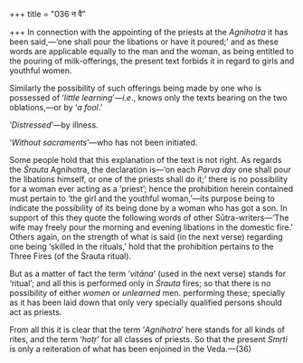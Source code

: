 +++
title = "036 न वै"

+++
In connection with the appointing of the priests at the *Agnihotra* it
has been said,—‘one shall pour the libations or have it poured;’ and as
these words are applicable equally to the man and the woman, as being
entitled to the pouring of milk-offerings, the present text forbids it
in regard to girls and youthful women.

Similarly the possibility of such offerings being made by one who is
possessed of ‘*little learning*’—*i.e*., knows only the texts bearing on
the two oblations,—or by ‘*a fool*.’

‘*Distressed*’—by illness.

‘*Without sacraments*’—who has not been initiated.

Some people hold that this explanation of the text is not right. As
regards the *Śrauta* Agnihotra, the declaration is—‘on each *Parva day*
one shall pour the libations himself, or one of the priests shall do
it;’ there is no possibility for a woman ever acting as a ‘priest’;
hence the prohibition herein contained must pertain to ‘the girl and the
youthful woman,’—its purpose being to indicate the possibility of its
being done by a woman who has got a son. In support of this they quote
the following words of other Sūtra-writers—‘The wife may freely pour the
morning and evening libations in the domestic fire.’ Others again, on
the strength of what is said (in the next verse) regarding one being
‘skilled in the rituals,’ hold that the prohibition pertains to the
Three Fires (of the Śrauta ritual).

But as a matter of fact the term ‘*vitāna*’ (used in the next verse)
stands for ‘ritual’; and all this is performed only in *Śrauta* fires;
so that there is no possibility of either *women* or *unlearned* men.
performing these; specially as it has been laid down that only very
specially qualified persons should act as priests.

From all this it is clear that the term ‘*Agnihotra*’ here stands for
all kinds of rites, and the term ‘*hotṛ*’ for all classes of priests. So
that the present *Smṛti* is only a reiteration of what has been enjoined
in the Veda.—(36)


